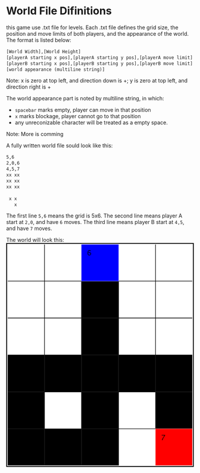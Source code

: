 # World File Difinitions

this game use .txt file for levels. Each .txt file defines the grid size, the position and move limits of both players, and the appearance of the world. 
The format is listed below: 

```
[World Width],[World Height]
[playerA starting x pos],[playerA starting y pos],[playerA move limit]
[playerB starting x pos],[playerB starting y pos],[playerB move limit]
[world appearance (multiline string)]
```
Note: x is zero at top left, and direction down is +; y is zero at top left, and direction right is +

The world appearance part is noted by multiline string, in which: 
* ```spacebar``` marks empty, player can move in that position
* ```x``` marks blockage, player cannot go to that position
* any unreconizable character will be treated as a empty space. 

Note: More is comming

A fully written world file sould look like this: 

```
5,6
2,0,6
4,5,7
xx xx
xx xx
xx xx
     
 x x 
   x 
```
The first line ```5,6``` means the grid is 5x6.
The second line means player A start at ```2,0```, and have ```6``` moves.
The third line means player B start at ```4,5```, and have ```7``` moves.

The world will look this: 
![Image of example world](/documentations/images/worldExample1.png)
